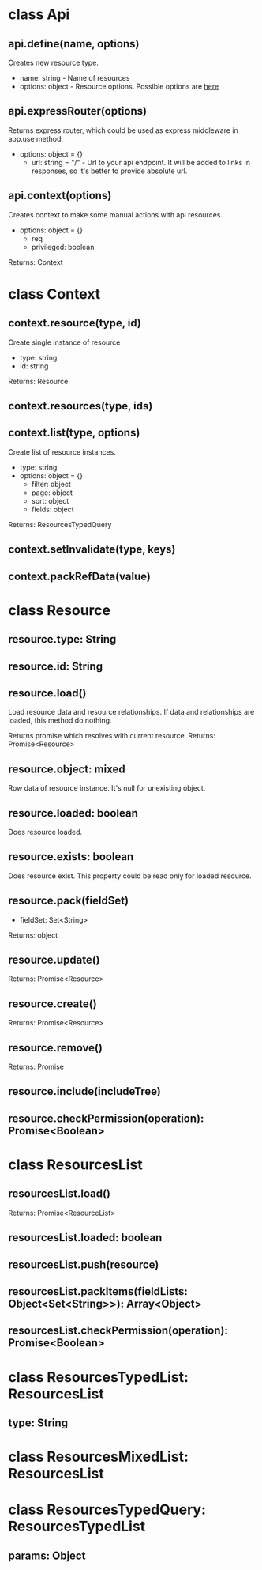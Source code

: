 
# class Api

## api.define(name, options)

Creates new resource type.

- name: string - Name of resources
- options: object - Resource options. Possible options are [here](define/options.md)

## api.expressRouter(options)

Returns express router, which could be used as express middleware in app.use method.

- options: object = {}
    - url: string = "/" - Url to your api endpoint.
        It will be added to links in responses, so it's better to provide absolute url.

## api.context(options)

Creates context to make some manual actions with api resources.

- options: object = {}
    - req
    - privileged: boolean
    
Returns: Context

# class Context

## context.resource(type, id)

Create single instance of resource

- type: string
- id: string

Returns: Resource

## context.resources(type, ids)

## context.list(type, options)

Create list of resource instances.

- type: string
- options: object = {}
    - filter: object
    - page: object
    - sort: object
    - fields: object
    
Returns: ResourcesTypedQuery

## context.setInvalidate(type, keys)

## context.packRefData(value)

# class Resource

## resource.type: String

## resource.id: String

## resource.load()

Load resource data and resource relationships.
If data and relationships are loaded, this method do nothing.
 
Returns promise which resolves with current resource.
Returns: Promise\<Resource>

## resource.object: mixed

Row data of resource instance.
It's null for unexisting object.

## resource.loaded: boolean

Does resource loaded.

## resource.exists: boolean

Does resource exist.
This property could be read only for loaded resource.

## resource.pack(fieldSet)

- fieldSet: Set\<String>

Returns: object

## resource.update()

Returns: Promise\<Resource>

## resource.create()

Returns: Promise\<Resource>

## resource.remove()

Returns: Promise

## resource.include(includeTree)

## resource.checkPermission(operation): Promise\<Boolean>

# class ResourcesList

## resourcesList.load()

Returns: Promise\<ResourceList>

## resourcesList.loaded: boolean

## resourcesList.push(resource)

## resourcesList.packItems(fieldLists: Object\<Set\<String>>): Array\<Object>

## resourcesList.checkPermission(operation): Promise\<Boolean>

# class ResourcesTypedList: ResourcesList

## type: String

# class ResourcesMixedList: ResourcesList

# class ResourcesTypedQuery: ResourcesTypedList

## params: Object
